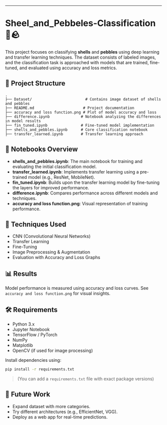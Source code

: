 
---

# Sheel_and_Pebbeles-Classification 🐚🪨

This project focuses on classifying **shells** and **pebbles** using deep learning and transfer learning techniques. The dataset consists of labeled images, and the classification task is approached with models that are trained, fine-tuned, and evaluated using accuracy and loss metrics.

## 📁 Project Structure

```
.
├── Dataset/                        # Contains image dataset of shells and pebbles
├── README.md                      # Project documentation
├── accuracy and loss function.png # Plot of model accuracy and loss
├── difference.ipynb              # Notebook analyzing the differences in model results
├── fin_tuned.ipynb               # Fine-tuned model implementation
├── shells_and_pebbles.ipynb      # Core classification notebook
├── transfer_learned.ipynb        # Transfer learning approach
```

## 🚀 Notebooks Overview

- **shells_and_pebbles.ipynb**: The main notebook for training and evaluating the initial classification model.
- **transfer_learned.ipynb**: Implements transfer learning using a pre-trained model (e.g., ResNet, MobileNet).
- **fin_tuned.ipynb**: Builds upon the transfer learning model by fine-tuning the layers for improved performance.
- **difference.ipynb**: Compares performance across different models and techniques.
- **accuracy and loss function.png**: Visual representation of training performance.

## 🧠 Techniques Used

- CNN (Convolutional Neural Networks)
- Transfer Learning
- Fine-Tuning
- Image Preprocessing & Augmentation
- Evaluation with Accuracy and Loss Graphs

## 📊 Results

Model performance is measured using accuracy and loss curves. See `accuracy and loss function.png` for visual insights.

## 🛠 Requirements

- Python 3.x
- Jupyter Notebook
- TensorFlow / PyTorch
- NumPy
- Matplotlib
- OpenCV (if used for image processing)

Install dependencies using:

```bash
pip install -r requirements.txt
```

> (You can add a `requirements.txt` file with exact package versions)

## 📌 Future Work

- Expand dataset with more categories.
- Try different architectures (e.g., EfficientNet, VGG).
- Deploy as a web app for real-time predictions.

